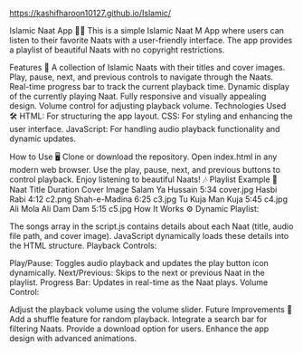 https://kashifharoon10127.github.io/Islamic/

Islamic Naat  App 🎵✨
This is a simple Islamic Naat M App where users can listen to their favorite Naats with a user-friendly interface. The app provides a playlist of beautiful Naats with no copyright restrictions.

Features 🌟
A collection of Islamic Naats with their titles and cover images.
Play, pause, next, and previous controls to navigate through the Naats.
Real-time progress bar to track the current playback time.
Dynamic display of the currently playing Naat.
Fully responsive and visually appealing design.
Volume control for adjusting playback volume.
Technologies Used 🛠️
HTML: For structuring the app layout.
CSS: For styling and enhancing the user interface.
JavaScript: For handling audio playback functionality and dynamic updates.

How to Use 🖥️
Clone or download the repository.
Open index.html in any modern web browser.
Use the play, pause, next, and previous buttons to control playback.
Enjoy listening to beautiful Naats! 🎶
Playlist Example 🎼
Naat Title	Duration	Cover Image
Salam Ya Hussain	5:34	cover.jpg
Hasbi Rabi	4:12	c2.png
Shah-e-Madina	6:25	c3.jpg
Tu Kuja Man Kuja	5:45	c4.jpg
Ali Mola Ali Dam Dam	5:15	c5.jpg
How It Works ⚙️
Dynamic Playlist:

The songs array in the script.js contains details about each Naat (title, audio file path, and cover image).
JavaScript dynamically loads these details into the HTML structure.
Playback Controls:

Play/Pause: Toggles audio playback and updates the play button icon dynamically.
Next/Previous: Skips to the next or previous Naat in the playlist.
Progress Bar: Updates in real-time as the Naat plays.
Volume Control:

Adjust the playback volume using the volume slider.
Future Improvements 🚀
Add a shuffle feature for random playback.
Integrate a search bar for filtering Naats.
Provide a download option for users.
Enhance the app design with advanced animations.
